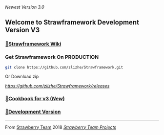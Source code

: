 *Newest Version 3.0*

## Welcome to Strawframework Development Version V3


### [🛫Strawframework Wiki](https://github.com/zlizhe/Strawframework/wiki)


### Get Strawframework On PRODUCTION

```bash
git clone https://github.com/zlizhe/Strawframework.git
```

Or Download zip

_https://github.com/zlizhe/Strawframework/releases_

### [🥇Cookbook for v3 (_New_)](https://github.com/zlizhe/Strawframework/wiki/Cookbook-For-Version-3)


### [🎨Development Version](https://github.com/zlizhe/Strawframework/wiki/DevelopmentVersion)


***

From [Strawberry Team](https://strawberryteam.github.io) 2018 _[Strawberry Team Projects](https://github.com/StrawberryTeam)_
